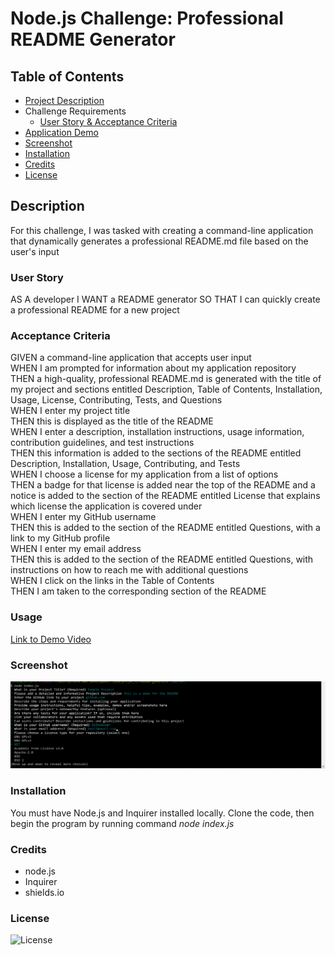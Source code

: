 # Node.js Challenge: Professional README Generator

## Table of Contents
  * [Project Description](#description)
  * Challenge Requirements
    * [User Story & Acceptance Criteria](#user-story)
  * [Application Demo](#usage)
  * [Screenshot](#screenshot)
  * [Installation](#installation)
  * [Credits](#credits)
  * [License](#license)
  
## Description

For this challenge, I was tasked with creating a command-line application that dynamically generates a professional README.md file based on the user's input

### User Story

AS A developer
I WANT a README generator
SO THAT I can quickly create a professional README for a new project

### Acceptance Criteria

GIVEN a command-line application that accepts user input  
WHEN I am prompted for information about my application repository  
THEN a high-quality, professional README.md is generated with the title of my project and sections entitled Description, Table of Contents, Installation, Usage, License, Contributing, Tests, and Questions  
WHEN I enter my project title  
THEN this is displayed as the title of the README  
WHEN I enter a description, installation instructions, usage information, contribution guidelines, and test instructions  
THEN this information is added to the sections of the README entitled Description, Installation, Usage, Contributing, and Tests  
WHEN I choose a license for my application from a list of options  
THEN a badge for that license is added near the top of the README and a notice is added to the section of the README entitled License that explains which license the application is covered under  
WHEN I enter my GitHub username  
THEN this is added to the section of the README entitled Questions, with a link to my GitHub profile  
WHEN I enter my email address  
THEN this is added to the section of the README entitled Questions, with instructions on how to reach me with additional questions  
WHEN I click on the links in the Table of Contents  
THEN I am taken to the corresponding section of the README  

### Usage

[Link to Demo Video](https://drive.google.com/file/d/1mqFVzPb8lyPerRH3Sj_97JjIbB6tmIyE/view)

### Screenshot

![screenshot](https://github.com/kara-krzystan/readme-generator/blob/master/assets/images/README_screenshot.png)

### Installation

You must have Node.js and Inquirer installed locally. Clone the code, then begin the program by running command _node index.js_

### Credits

* node.js
* Inquirer
* shields.io

### License

![License](https://img.shields.io/badge/License-MIT-9cf.svg)
